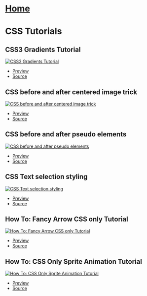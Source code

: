 # [Home](https://stephino.github.io)

# CSS Tutorials

## CSS3 Gradients Tutorial

[![CSS3 Gradients Tutorial](https://img.youtube.com/vi/Q5Gwl401aYs/0.jpg)](https://youtu.be/Q5Gwl401aYs)

   * [Preview](https://stephino.github.io/tutorials/Q5Gwl401aYs)
   * [Source](https://github.com/Stephino/stephino.github.io/tree/master/tutorials/Q5Gwl401aYs)

## CSS before and after centered image trick

[![CSS before and after centered image trick](https://img.youtube.com/vi/NzImTBqYPpI/0.jpg)](https://youtu.be/NzImTBqYPpI)

   * [Preview](https://stephino.github.io/tutorials/NzImTBqYPpI)
   * [Source](https://github.com/Stephino/stephino.github.io/tree/master/tutorials/NzImTBqYPpI)

## CSS before and after pseudo elements

[![CSS before and after pseudo elements](https://img.youtube.com/vi/_D8_WNhnz_U/0.jpg)](https://youtu.be/_D8_WNhnz_U)

   * [Preview](https://stephino.github.io/tutorials/D8_WNhnz_U)
   * [Source](https://github.com/Stephino/stephino.github.io/tree/master/tutorials/D8_WNhnz_U)

## CSS Text selection styling

[![CSS Text selection styling](https://img.youtube.com/vi/fJDxrKqEaW8/0.jpg)](https://youtu.be/fJDxrKqEaW8)

   * [Preview](https://stephino.github.io/tutorials/fJDxrKqEaW8)
   * [Source](https://github.com/Stephino/stephino.github.io/tree/master/tutorials/fJDxrKqEaW8)

## How To: Fancy Arrow CSS only Tutorial

[![How To: Fancy Arrow CSS only Tutorial](https://img.youtube.com/vi/831ffK69388/0.jpg)](https://youtu.be/831ffK69388)

   * [Preview](https://stephino.github.io/tutorials/831ffK69388)
   * [Source](https://github.com/Stephino/stephino.github.io/tree/master/tutorials/831ffK69388)

## How To: CSS Only Sprite Animation Tutorial

[![How To: CSS Only Sprite Animation Tutorial](https://img.youtube.com/vi/wrnQiOY6khQ/0.jpg)](https://youtu.be/wrnQiOY6khQ)

   * [Preview](https://stephino.github.io/tutorials/wrnQiOY6khQ)
   * [Source](https://github.com/Stephino/stephino.github.io/tree/master/tutorials/wrnQiOY6khQ)